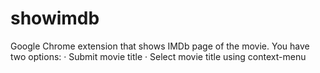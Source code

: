 # showimdb

Google Chrome extension that shows IMDb page of the movie.
You have two options:
 · Submit movie title
 · Select movie title using context-menu
